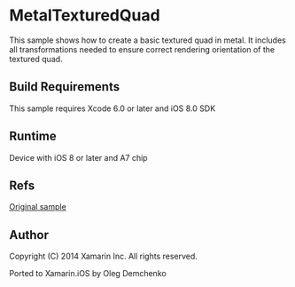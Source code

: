 MetalTexturedQuad
====================

This sample shows how to create a basic textured quad in metal. It includes all transformations needed to ensure correct rendering orientation of the textured quad.

Build Requirements
------------------

This sample requires Xcode 6.0 or later and iOS 8.0 SDK

Runtime
------------------
Device with iOS 8 or later and A7 chip

Refs
----
[Original sample](https://developer.apple.com/library/prerelease/ios/samplecode/MetalTexturedQuad/Introduction/Intro.html)

Author
------ 
Copyright (C) 2014 Xamarin Inc. All rights reserved.

Ported to Xamarin.iOS by Oleg Demchenko
